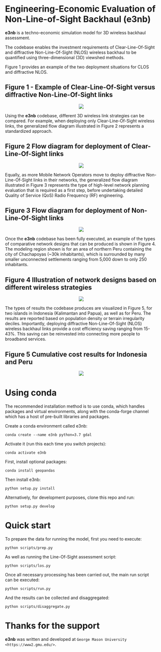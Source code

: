 Engineering-Economic Evaluation of Non-Line-of-Sight Backhaul (e3nb)
====

**e3nb** is a techno-economic simulation model for 3D wireless backhaul assessment.

The codebase enables the investment requirements of Clear-Line-Of-Sight and diffractive
Non-Line-Of-Sight (NLOS) wireless backhaul to be quantified using three-dimensional (3D)
viewshed methods.

Figure 1 provides an example of the two deployment situations for CLOS and diffractive
NLOS.

## Figure 1 - Example of Clear-Line-Of-Sight versus diffractive Non-Line-Of-Sight links

<p align="center">
  <img src="/figures/clos_vs_nlos.png" />
</p>

Using the **e3nb** codebase, different 3D wireless link strategies can be compared.
For example, when deploying only Clear-Line-Of-Sight wireless links, the generalized
flow diagram illustrated in Figure 2 represents a standardized approach.

## Figure 2 Flow diagram for deployment of Clear-Line-Of-Sight links

<p align="center">
  <img src="/figures/clos_flow.png" />
</p>

Equally, as more Mobile Network Operators move to deploy diffractive Non-Line-Of-Sight
links in their networks, the generalized flow diagram illustrated in Figure 3 represents
the type of high-level network planning evaluation that is required as a first step,
before undertaking detailed Quality of Service (QoS) Radio Frequency (RF) engineering.

## Figure 3 Flow diagram for deployment of Non-Line-Of-Sight links

<p align="center">
  <img src="/figures/nlos_flow.png" />
</p>

Once the **e3nb** codebase has been fully executed, an example of the types of
comparative network designs that can be produced is shown in Figure 4. The modeling
region shown is for an area of northern Peru containing the city of Chachapoyas (~30k inhabitants), which is surrounded by many smaller unconnected settlements ranging from 5,000 down to only 250 inhabitants.

## Figure 4 Illustration of network designs based on different wireless strategies

<p align="center">
  <img src="/figures/network_plot.png" />
</p>

The types of results the codebase produces are visualized in Figure 5, for two islands
in Indonesia (Kalimantan and Papua), as well as for Peru. The results are reported based
on population density or terrain irregularity deciles. Importantly, deploying diffractive
Non-Line-Of-Sight (NLOS) wireless backhaul links provide a cost efficiency saving ranging
from 15-43%. This saving can be reinvested into connecting more people to broadband
services.

## Figure 5 Cumulative cost results for Indonesia and Peru

<p align="center">
  <img src="/figures/results_panel.png" />
</p>

Using conda
==========

The recommended installation method is to use conda, which handles packages and virtual
environments, along with the conda-forge channel which has a host of pre-built libraries and
packages.

Create a conda environment called e3nb:

    conda create --name e3nb python=3.7 gdal

Activate it (run this each time you switch projects):

    conda activate e3nb

First, install optional packages:

    conda install geopandas

Then install e3nb:

    python setup.py install

Alternatively, for development purposes, clone this repo and run:

    python setup.py develop


Quick start
===========

To prepare the data for running the model, first you need to execute:

    python scripts/prep.py

As well as running the Line-Of-Sight assessment script:

    python scripts/los.py

Once all necessary processing has been carried out, the main run script can be executed:

    python scripts/run.py

And the results can be collected and disaggregated:

    python scripts/disaggregate.py


Thanks for the support
======================

**e3nb** was written and developed at `George Mason University <https://www2.gmu.edu/>`.
